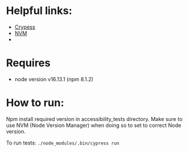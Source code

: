 # Helpful links:
- [Crypess](https://docs.cypress.io/guides/getting-started/installing-cypress)
- [NVM](https://github.com/nvm-sh/nvm)
- 
# Requires
 - node version v16.13.1 (npm 8.1.2)

# How to run:

Npm install required version in accessibility_tests directory.
Make sure to use NVM (Node Version Manager) when doing so to set to correct Node version.

To run tests:
`./node_modules/.bin/cypress run`

